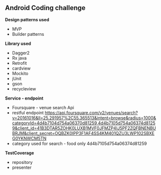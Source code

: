 
## Android Coding challenge

******Design patterns used******
- MVP
- Builder patterns

******Library used******
- Dagger2
- Rx java
- Retrofit
- cardview
- Mockito
- jUnit
- gson
- recycleview

******Service - endpoint******
- Foursquare - venue search Api
- restful endpoint 
https://api.foursquare.com/v2/venues/search?v=20161016&ll=25.291957%2C55.365513&intent=browse&radius=1000&categoryId=4d4b7104d754a06370d81259,4d4b7105d754a06374d81259&client_id=41B3DTAR5ZOHK0LUXB1MVF0JFMZP4IJ5PF2ZQFBNENBUBRJM&client_secret=OQBZK0IPP3F1AF4SS4KM401QZU3LWP102SBXEG0YKNWCM5TN
- category used for search - food only
4d4b7105d754a06374d81259 


******TestCoverage******
- repository
- presenter


